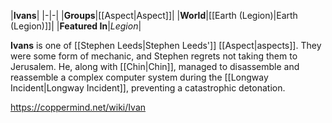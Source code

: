 |**Ivans**|
|-|-|
|**Groups**|[[Aspect\|Aspect]]|
|**World**|[[Earth (Legion)\|Earth (Legion)]]|
|**Featured In**|*Legion*|

**Ivans** is one of [[Stephen Leeds\|Stephen Leeds']] [[Aspect\|aspects]].
They were some form of mechanic, and Stephen regrets not taking them to Jerusalem. He, along with [[Chin\|Chin]], managed to disassemble and reassemble a complex computer system during the [[Longway Incident\|Longway Incident]], preventing a catastrophic detonation.



https://coppermind.net/wiki/Ivan
